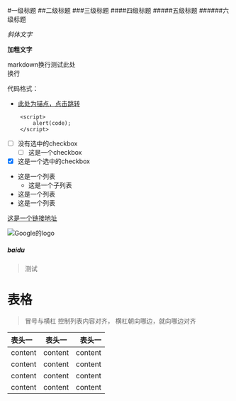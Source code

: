 #一级标题
##二级标题
###三级标题
####四级标题
#####五级标题
######六级标题

*斜体文字*

**加粗文字**

markdown换行测试此处<br>换行

代码格式：
* [此处为锚点，点击跳转](#baidu)

```
    <script>
        alert(code);
    </script>
```

- [ ] 没有选中的checkbox
    - [ ] 这是一个checkbox
- [x] 这是一个选中的checkbox

* 这是一个列表
    * 这是一个子列表
* 这是一个列表
* 这是一个列表

[这是一个链接地址](http://www.baidu.com)

![Google的logo](http://www.google.com.hk/images/branding/googlelogo/2x/googlelogo_color_272x92dp.png)

##### baidu
>测试<br>

表格
=============

>冒号与横杠 控制列表内容对齐，
    横杠朝向哪边，就向哪边对齐
    
|表头一|表头一|表头一|
|:-|:-:|-:|
|content|content|content|
|content|content|content|
|content|content|content|
|content|content|content|

